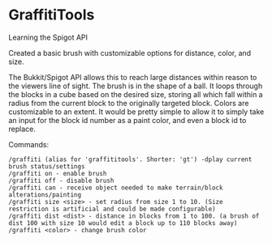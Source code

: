 # GraffitiTools
Learning the Spigot API

Created a basic brush with customizable options for distance, color, and size.

The Bukkit/Spigot API allows this to reach large distances within reason to the viewers line of sight. The brush is in the shape of a ball. It loops through the blocks in a cube based on the desired size, storing all which fall within a radius from the current block to the originally targeted block. Colors are customizable to an extent. It would be pretty simple to allow it to simply take an input for the block id number as a paint color, and even a block id to replace.

Commands:
```
/graffiti (alias for 'graffititools'. Shorter: 'gt') -dplay current brush status/settings
/graffiti on - enable brush
/graffiti off - disable brush
/graffiti can - receive object needed to make terrain/block alterations/painting
/graffiti size <size> - set radius from size 1 to 10. (Size restriction is artificial and could be made configurable)
/graffiti dist <dist> - distance in blocks from 1 to 100. (a brush of dist 100 with size 10 would edit a block up to 110 blocks away)
/graffiti <color> - change brush color
```
